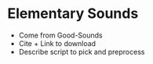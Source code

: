 # Elementary Sounds

* Come from Good-Sounds
* Cite + Link to download
* Describe script to pick and preprocess